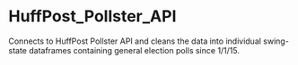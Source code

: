 # HuffPost_Pollster_API
Connects to HuffPost Pollster API and cleans the data into individual swing-state dataframes containing general election polls since 1/1/15.
